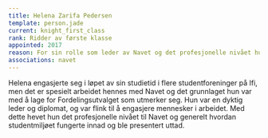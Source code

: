 ```yaml
---
title: Helena Zarifa Pedersen
template: person.jade
current: knight_first_class
rank: Ridder av første klasse
appointed: 2017
reason: For sin rolle som leder av Navet og det profesjonelle nivået hun fikk Navet opp til og bidro til at Fordelingsutvalget kom opp på tildeles Helena Zarifa Pedersen graden Ridder av første klasse av Hennes Majestet Keiserpingvinen den Fornemmes orden.
associations: navet
---
```


Helena engasjerte seg i løpet av sin studietid i flere studentforeninger på Ifi, men det er spesielt arbeidet hennes med Navet og det grunnlaget hun var med å lage for Fordelingsutvalget som utmerker seg. Hun var en dyktig leder og diplomat, og var flink til å engasjere mennesker i arbeidet. Med dette hevet hun det profesjonelle nivået til Navet og generelt hvordan studentmiljøet fungerte innad og ble presentert uttad.
